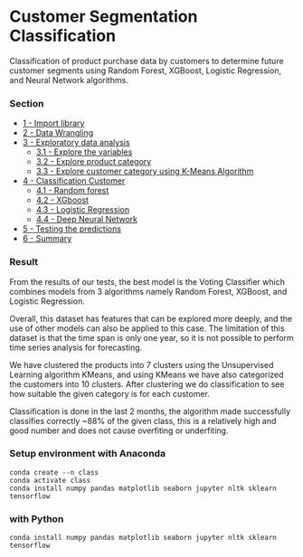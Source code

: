 # Customer Segmentation Classification

Classification of product purchase data by customers to determine future customer segments using Random Forest, XGBoost, Logistic Regression, and Neural Network algorithms.


### Section

- [1 - Import library](#1)
- [2 - Data Wrangling](#2)
- [3 - Exploratory data analysis](#3)
    - [3.1 - Explore the variables](#3.1)
    - [3.2 - Explore product category](#3.2)
    - [3.3 - Explore customer category using K-Means Algorithm](#3.3)
- [4 - Classification Customer](#4)
    - [4.1 - Random forest](#4.1)
    - [4.2 - XGboost](#4.2)
    - [4.3 - Logistic Regression](#4.3)
    - [4.4 - Deep Neural Network](#4.4)
- [5 - Testing the predictions](#5)
- [6 - Summary](#6)

### Result

From the results of our tests, the best model is the Voting Classifier which combines models from 3 algorithms namely Random Forest, XGBoost, and Logistic Regression.

Overall, this dataset has features that can be explored more deeply, and the use of other models can also be applied to this case. The limitation of this dataset is that the time span is only one year, so it is not possible to perform time series analysis for forecasting.

We have clustered the products into 7 clusters using the Unsupervised Learning algorithm KMeans, and using KMeans we have also categorized the customers into 10 clusters. After clustering we do classification to see how suitable the given category is for each customer.

Classification is done in the last 2 months, the algorithm made successfully classifies correctly ~88% of the given class, this is a relatively high and good number and does not cause overfiting or underfiting.


### Setup environment with Anaconda
```
conda create --n class
conda activate class
conda install numpy pandas matplotlib seaborn jupyter nltk sklearn tensorflow
```

### with Python
```
conda install numpy pandas matplotlib seaborn jupyter nltk sklearn tensorflow
```
